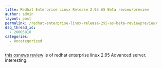 ```yaml
---
title: Redhat Enterprise Linux Release 2.95 AS Beta review/preview
author: admin
layout: post
permalink: /redhat-enterprise-linux-release-295-as-beta-reviewpreview/
dsq_thread_id:
  - 26005818
categories:
  - Uncategorized
---
```

[this osnews review][1] is of redhat enterprise linux 2.95 Advanced server. interesting.

 [1]: http://www.osnews.com/story.php?news_id=4409